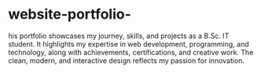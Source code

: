# website-portfolio-
his portfolio showcases my journey, skills, and projects as a B.Sc. IT student. It highlights my expertise in web development, programming, and technology, along with achievements, certifications, and creative work. The clean, modern, and interactive design reflects my passion for innovation.
